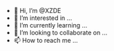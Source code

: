 - 👋 Hi, I’m @XZDE
- 👀 I’m interested in ...
- 🌱 I’m currently learning ...
- 💞️ I’m looking to collaborate on ...
- 📫 How to reach me ...

<!---
XZDE/XZDE is a ✨ special ✨ repository because its `README.md` (this file) appears on your GitHub profile.
You can click the Preview link to take a look at your changes.
--->
